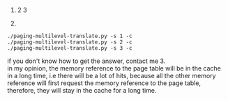 1.  
    2   3

2.  
```
./paging-multilevel-translate.py -s 1 -c
./paging-multilevel-translate.py -s 2 -c
./paging-multilevel-translate.py -s 3 -c
```
if you don't know how to get the answer, contact me
3.  
in my opinion, the memory reference to the page table will be in the cache in a long time, i.e there will be a lot of hits, because all the other memory reference will first request the memory reference to the page table, therefore, they will stay in the cache for a long time.